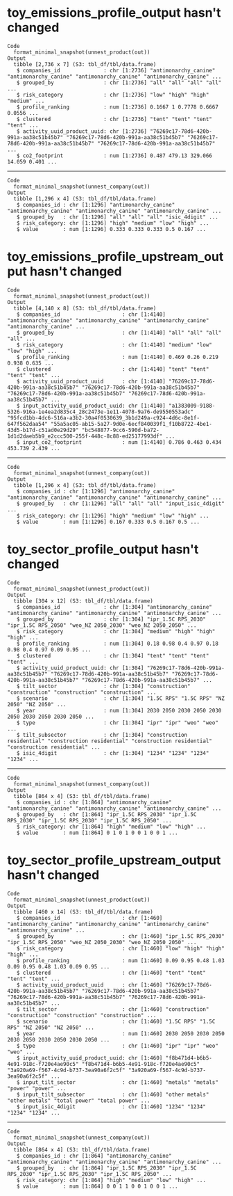 # toy_emissions_profile_output hasn't changed

    Code
      format_minimal_snapshot(unnest_product(out))
    Output
      tibble [2,736 x 7] (S3: tbl_df/tbl/data.frame)
       $ companies_id              : chr [1:2736] "antimonarchy_canine" "antimonarchy_canine" "antimonarchy_canine" "antimonarchy_canine" ...
       $ grouped_by                : chr [1:2736] "all" "all" "all" "all" ...
       $ risk_category             : chr [1:2736] "low" "high" "high" "medium" ...
       $ profile_ranking           : num [1:2736] 0.1667 1 0.7778 0.6667 0.0556 ...
       $ clustered                 : chr [1:2736] "tent" "tent" "tent" "tent" ...
       $ activity_uuid_product_uuid: chr [1:2736] "76269c17-78d6-420b-991a-aa38c51b45b7" "76269c17-78d6-420b-991a-aa38c51b45b7" "76269c17-78d6-420b-991a-aa38c51b45b7" "76269c17-78d6-420b-991a-aa38c51b45b7" ...
       $ co2_footprint             : num [1:2736] 0.487 479.13 329.066 14.059 0.401 ...

---

    Code
      format_minimal_snapshot(unnest_company(out))
    Output
      tibble [1,296 x 4] (S3: tbl_df/tbl/data.frame)
       $ companies_id : chr [1:1296] "antimonarchy_canine" "antimonarchy_canine" "antimonarchy_canine" "antimonarchy_canine" ...
       $ grouped_by   : chr [1:1296] "all" "all" "all" "isic_4digit" ...
       $ risk_category: chr [1:1296] "high" "medium" "low" "high" ...
       $ value        : num [1:1296] 0.333 0.333 0.333 0.5 0.167 ...

# toy_emissions_profile_upstream_output hasn't changed

    Code
      format_minimal_snapshot(unnest_product(out))
    Output
      tibble [4,140 x 8] (S3: tbl_df/tbl/data.frame)
       $ companies_id                    : chr [1:4140] "antimonarchy_canine" "antimonarchy_canine" "antimonarchy_canine" "antimonarchy_canine" ...
       $ grouped_by                      : chr [1:4140] "all" "all" "all" "all" ...
       $ risk_category                   : chr [1:4140] "medium" "low" "low" "high" ...
       $ profile_ranking                 : num [1:4140] 0.469 0.26 0.219 0.938 0.635 ...
       $ clustered                       : chr [1:4140] "tent" "tent" "tent" "tent" ...
       $ activity_uuid_product_uuid      : chr [1:4140] "76269c17-78d6-420b-991a-aa38c51b45b7" "76269c17-78d6-420b-991a-aa38c51b45b7" "76269c17-78d6-420b-991a-aa38c51b45b7" "76269c17-78d6-420b-991a-aa38c51b45b7" ...
       $ input_activity_uuid_product_uuid: chr [1:4140] "a1383009-9188-5326-916a-1e4ea2d835c4_28c2473e-1e11-4078-9a76-de9550553adc" "95fcd1bb-4dc6-516a-a3b2-30a4f0530639_3b1d249a-c924-4d6c-8e1f-647f562daa54" "55a5ac05-ab15-5a27-9d0e-6ecf840039f1_f10b8722-4be1-43d5-b17d-c51ad0e29d29" "bc548877-9cc6-590d-ba72-1d1d2daeb5b9_e2ccc500-255f-448c-8c88-ed25177993df" ...
       $ input_co2_footprint             : num [1:4140] 0.786 0.463 0.434 453.739 2.439 ...

---

    Code
      format_minimal_snapshot(unnest_company(out))
    Output
      tibble [1,296 x 4] (S3: tbl_df/tbl/data.frame)
       $ companies_id : chr [1:1296] "antimonarchy_canine" "antimonarchy_canine" "antimonarchy_canine" "antimonarchy_canine" ...
       $ grouped_by   : chr [1:1296] "all" "all" "all" "input_isic_4digit" ...
       $ risk_category: chr [1:1296] "high" "medium" "low" "high" ...
       $ value        : num [1:1296] 0.167 0.333 0.5 0.167 0.5 ...

# toy_sector_profile_output hasn't changed

    Code
      format_minimal_snapshot(unnest_product(out))
    Output
      tibble [304 x 12] (S3: tbl_df/tbl/data.frame)
       $ companies_id              : chr [1:304] "antimonarchy_canine" "antimonarchy_canine" "antimonarchy_canine" "antimonarchy_canine" ...
       $ grouped_by                : chr [1:304] "ipr_1.5C RPS_2030" "ipr_1.5C RPS_2050" "weo_NZ 2050_2030" "weo_NZ 2050_2050" ...
       $ risk_category             : chr [1:304] "medium" "high" "high" "high" ...
       $ profile_ranking           : num [1:304] 0.18 0.98 0.4 0.97 0.18 0.98 0.4 0.97 0.09 0.95 ...
       $ clustered                 : chr [1:304] "tent" "tent" "tent" "tent" ...
       $ activity_uuid_product_uuid: chr [1:304] "76269c17-78d6-420b-991a-aa38c51b45b7" "76269c17-78d6-420b-991a-aa38c51b45b7" "76269c17-78d6-420b-991a-aa38c51b45b7" "76269c17-78d6-420b-991a-aa38c51b45b7" ...
       $ tilt_sector               : chr [1:304] "construction" "construction" "construction" "construction" ...
       $ scenario                  : chr [1:304] "1.5C RPS" "1.5C RPS" "NZ 2050" "NZ 2050" ...
       $ year                      : num [1:304] 2030 2050 2030 2050 2030 2050 2030 2050 2030 2050 ...
       $ type                      : chr [1:304] "ipr" "ipr" "weo" "weo" ...
       $ tilt_subsector            : chr [1:304] "construction residential" "construction residential" "construction residential" "construction residential" ...
       $ isic_4digit               : chr [1:304] "1234" "1234" "1234" "1234" ...

---

    Code
      format_minimal_snapshot(unnest_company(out))
    Output
      tibble [864 x 4] (S3: tbl_df/tbl/data.frame)
       $ companies_id : chr [1:864] "antimonarchy_canine" "antimonarchy_canine" "antimonarchy_canine" "antimonarchy_canine" ...
       $ grouped_by   : chr [1:864] "ipr_1.5C RPS_2030" "ipr_1.5C RPS_2030" "ipr_1.5C RPS_2030" "ipr_1.5C RPS_2050" ...
       $ risk_category: chr [1:864] "high" "medium" "low" "high" ...
       $ value        : num [1:864] 0 1 0 1 0 0 1 0 0 1 ...

# toy_sector_profile_upstream_output hasn't changed

    Code
      format_minimal_snapshot(unnest_product(out))
    Output
      tibble [460 x 14] (S3: tbl_df/tbl/data.frame)
       $ companies_id                    : chr [1:460] "antimonarchy_canine" "antimonarchy_canine" "antimonarchy_canine" "antimonarchy_canine" ...
       $ grouped_by                      : chr [1:460] "ipr_1.5C RPS_2030" "ipr_1.5C RPS_2050" "weo_NZ 2050_2030" "weo_NZ 2050_2050" ...
       $ risk_category                   : chr [1:460] "low" "high" "high" "high" ...
       $ profile_ranking                 : num [1:460] 0.09 0.95 0.48 1.03 0.09 0.95 0.48 1.03 0.09 0.95 ...
       $ clustered                       : chr [1:460] "tent" "tent" "tent" "tent" ...
       $ activity_uuid_product_uuid      : chr [1:460] "76269c17-78d6-420b-991a-aa38c51b45b7" "76269c17-78d6-420b-991a-aa38c51b45b7" "76269c17-78d6-420b-991a-aa38c51b45b7" "76269c17-78d6-420b-991a-aa38c51b45b7" ...
       $ tilt_sector                     : chr [1:460] "construction" "construction" "construction" "construction" ...
       $ scenario                        : chr [1:460] "1.5C RPS" "1.5C RPS" "NZ 2050" "NZ 2050" ...
       $ year                            : num [1:460] 2030 2050 2030 2050 2030 2050 2030 2050 2030 2050 ...
       $ type                            : chr [1:460] "ipr" "ipr" "weo" "weo" ...
       $ input_activity_uuid_product_uuid: chr [1:460] "f8b471d4-b6b5-4e91-918c-f720e4ae90c5" "f8b471d4-b6b5-4e91-918c-f720e4ae90c5" "3a920a69-f567-4c9d-b737-3ea90a6f2c5f" "3a920a69-f567-4c9d-b737-3ea90a6f2c5f" ...
       $ input_tilt_sector               : chr [1:460] "metals" "metals" "power" "power" ...
       $ input_tilt_subsector            : chr [1:460] "other metals" "other metals" "total power" "total power" ...
       $ input_isic_4digit               : chr [1:460] "1234" "1234" "1234" "1234" ...

---

    Code
      format_minimal_snapshot(unnest_company(out))
    Output
      tibble [864 x 4] (S3: tbl_df/tbl/data.frame)
       $ companies_id : chr [1:864] "antimonarchy_canine" "antimonarchy_canine" "antimonarchy_canine" "antimonarchy_canine" ...
       $ grouped_by   : chr [1:864] "ipr_1.5C RPS_2030" "ipr_1.5C RPS_2030" "ipr_1.5C RPS_2030" "ipr_1.5C RPS_2050" ...
       $ risk_category: chr [1:864] "high" "medium" "low" "high" ...
       $ value        : num [1:864] 0 0 1 1 0 0 1 0 0 1 ...

